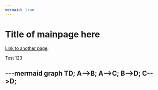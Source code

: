 ```yaml
---
mermaid: true
---
```

# Title of mainpage here

[Link to another page](./page2.md).

Test 123

---mermaid
graph TD;
    A-->B;
    A-->C;
    B-->D;
    C-->D;
---
